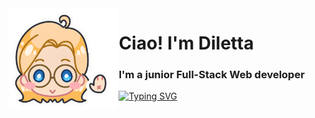 <img align="left" width="35%" src="Avatar.gif">

<h1>Ciao! I'm Diletta</h1>
<h3>I'm a junior Full-Stack Web developer</h3>
<a href="https://git.io/typing-svg"><img src="https://readme-typing-svg.demolab.com?font=Fira+Sans&pause=1000&color=FFFFFF&vCenter=true&width=600&lines=And+a+graphics+and+design+entusiast+%F0%9F%91%A9%F0%9F%8F%BC%E2%80%8D%F0%9F%8E%A8;And+a+patient+elder+sister+%F0%9F%91%A7%F0%9F%8F%BC%F0%9F%91%A6%F0%9F%8F%BC;And+a+disciplined+martial+artist+%F0%9F%A5%8B;And+a+huge+fan+of+manga%2C+anime%2C+and+video+games+%F0%9F%8E%AE" alt="Typing SVG" /></a>

<!--
**DilettaPelloni/DilettaPelloni** is a ✨ _special_ ✨ repository because its `README.md` (this file) appears on your GitHub profile.

Here are some ideas to get you started:

- 🔭 I’m currently working on ...
- 🌱 I’m currently learning ...
- 👯 I’m looking to collaborate on ...
- 🤔 I’m looking for help with ...
- 💬 Ask me about ...
- 📫 How to reach me: ...
- 😄 Pronouns: ...
- ⚡ Fun fact: ...
-->
